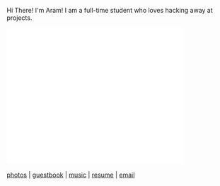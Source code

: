 Hi There! I'm Aram! I am a full-time student who loves hacking away at projects. 

<p align=""><img src="/github-metrics.svg" alt="Metrics" width="400"></p>

[photos](https://aram.sh/photos) | [guestbook](https://aram.sh/guestbook) | [music](https://aram.sh/music) | [resume](/resume.pdf) | [email](mailto:me@aram.sh)
